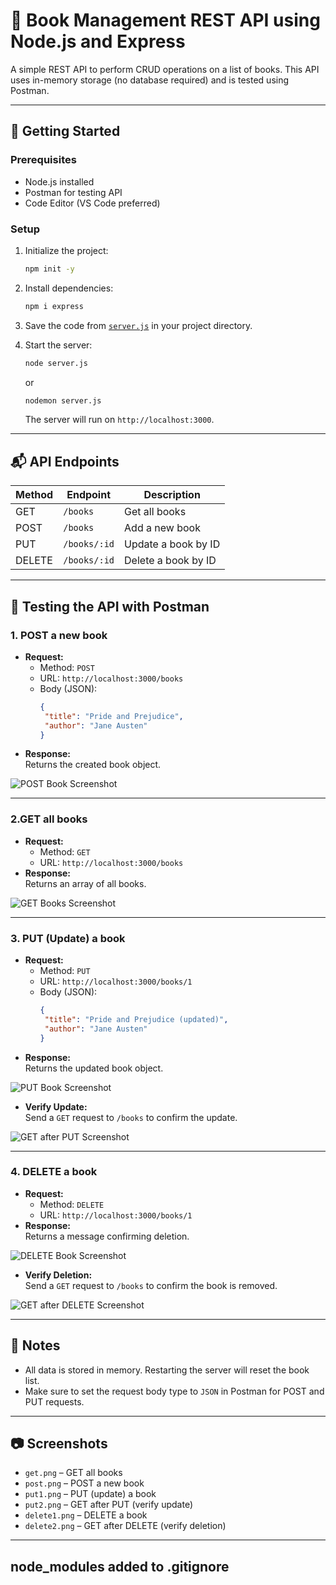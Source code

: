# 📘 Book Management REST API using Node.js and Express

A simple REST API to perform CRUD operations on a list of books. This API uses in-memory storage (no database required) and is tested using Postman.

---

## 🚀 Getting Started

### Prerequisites

- Node.js installed
- Postman for testing API
- Code Editor (VS Code preferred)

### Setup

1. Initialize the project:

    ```bash
    npm init -y
    ```

2. Install dependencies:

    ```bash
    npm i express
    ```

3. Save the code from [`server.js`](server.js) in your project directory.

4. Start the server:

    ```bash
    node server.js
    ```
    or
    ```bash
    nodemon server.js
    ```

    The server will run on `http://localhost:3000`.

---

## 📬 API Endpoints

| Method | Endpoint      | Description               |
|--------|--------------|---------------------------|
| GET    | `/books`     | Get all books             |
| POST   | `/books`     | Add a new book            |
| PUT    | `/books/:id` | Update a book by ID       |
| DELETE | `/books/:id` | Delete a book by ID       |

---

## 🧪 Testing the API with Postman

### 1.  **POST a new book**

- **Request:**  
  - Method: `POST`
  - URL: `http://localhost:3000/books`
  - Body (JSON):
    ```json
    {
     "title": "Pride and Prejudice",
     "author": "Jane Austen"
    }
    ```
- **Response:**  
  Returns the created book object.

![POST Book Screenshot](post.png)

--- 



### 2.**GET all books**

- **Request:**  
  - Method: `GET`
  - URL: `http://localhost:3000/books`
- **Response:**  
  Returns an array of all books.

![GET Books Screenshot](get.png)

---
### 3. **PUT (Update) a book**

- **Request:**  
  - Method: `PUT`
  - URL: `http://localhost:3000/books/1`
  - Body (JSON):
    ```json
    {
     "title": "Pride and Prejudice (updated)",
     "author": "Jane Austen"
    }
    ```
- **Response:**  
  Returns the updated book object.

![PUT Book Screenshot](put1.png)

- **Verify Update:**  
  Send a `GET` request to `/books` to confirm the update.

![GET after PUT Screenshot](put2.png)

---

### 4. **DELETE a book**

- **Request:**  
  - Method: `DELETE`
  - URL: `http://localhost:3000/books/1`
- **Response:**  
  Returns a message confirming deletion.

![DELETE Book Screenshot](delete1.png)

- **Verify Deletion:**  
  Send a `GET` request to `/books` to confirm the book is removed.

![GET after DELETE Screenshot](delete2.png)

---

## 📝 Notes

- All data is stored in memory. Restarting the server will reset the book list.
- Make sure to set the request body type to `JSON` in Postman for POST and PUT requests.

---

## 📷 Screenshots

- `get.png` – GET all books
- `post.png` – POST a new book
- `put1.png` – PUT (update) a book
- `put2.png` – GET after PUT (verify update)
- `delete1.png` – DELETE a book
- `delete2.png` – GET after DELETE (verify deletion)

---

## node_modules added to .gitignore